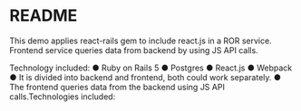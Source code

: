 # README

This demo applies react-rails gem to include react.js in a ROR service. Frontend service queries data from backend by using JS API calls.

Technology included:
● Ruby on Rails 5
● Postgres
● React.js
● Webpack
● It is divided into backend and frontend, both could work separately.
● The frontend queries data from the backend using JS API calls.Technologies included:

